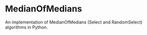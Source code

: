 # MedianOfMedians
An implementation of MedianOfMedians (Select and RandomSelect) algorithms in Python.
